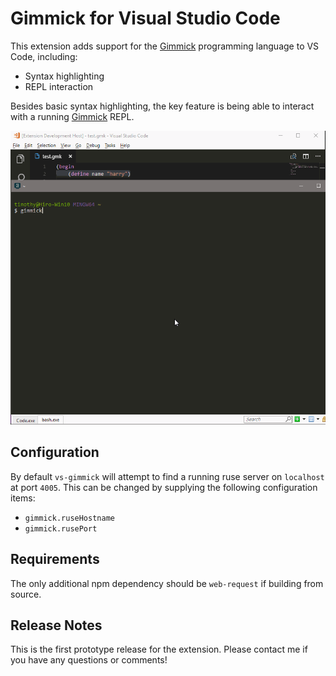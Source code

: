 # Gimmick for Visual Studio Code

This extension adds support for the [Gimmick][gimmick] programming language to VS Code, 
including:

* Syntax highlighting
* REPL interaction

Besides basic syntax highlighting, the key feature is being able to interact
with a running [Gimmick][gimmick] REPL.

![RuseInteraction](https://github.com/tbogdala/vs-gimmick/blob/master/images/vs-gimmick.gif)


## Configuration

By default `vs-gimmick` will attempt to find a running ruse server on `localhost`
at port `4005`. This can be changed by supplying the following configuration items:

* `gimmick.ruseHostname`
* `gimmick.rusePort`


## Requirements

The only additional npm dependency should be `web-request` if building from source.


## Release Notes

This is the first prototype release for the extension. Please contact me if you
have any questions or comments!


[gimmick]: https://github.com/tbogdala/gimmick